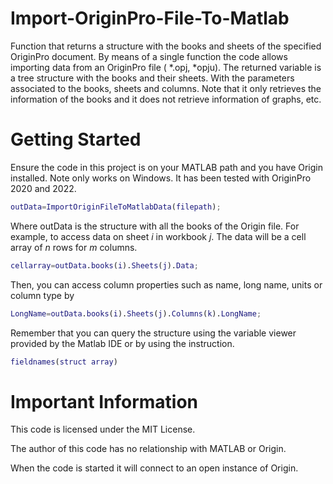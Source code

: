 # Import-OriginPro-File-To-Matlab
Function that returns a structure with the books and sheets of the specified OriginPro document.
By means of a single function the code allows importing data from an OriginPro file ( *.opj, *opju). The returned variable is a tree structure with the books and their sheets. With the parameters associated to the books, sheets and columns.
Note that it only retrieves the information of the books and it does not retrieve information of graphs, etc.

# Getting Started
Ensure the code in this project is on your MATLAB path and you have Origin installed. Note only works on Windows. It has been tested with OriginPro 2020 and 2022.
```matlab
outData=ImportOriginFileToMatlabData(filepath);
```
Where outData is the structure with all the books of the Origin file.
For example, to access data on sheet *i* in workbook *j*. The data will be a cell array of *n* rows for *m* columns.
```matlab
cellarray=outData.books(i).Sheets(j).Data;
```
Then, you can access column properties such as name, long name, units or column type by
```matlab
LongName=outData.books(i).Sheets(j).Columns(k).LongName;
```
Remember that you can query the structure using the variable viewer provided by the Matlab IDE or by using the instruction.
```matlab
fieldnames(struct array)
```
# Important Information
This code is licensed under the MIT License.

The author of this code has no relationship with MATLAB or Origin.

When the code is started it will connect to an open instance of Origin. 
